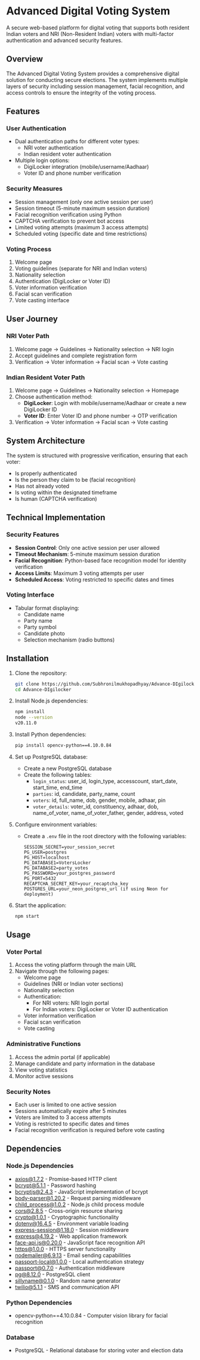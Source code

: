 # Advanced Digital Voting System

A secure web-based platform for digital voting that supports both resident Indian voters and NRI (Non-Resident Indian) voters with multi-factor authentication and advanced security features.

## Overview

The Advanced Digital Voting System provides a comprehensive digital solution for conducting secure elections. The system implements multiple layers of security including session management, facial recognition, and access controls to ensure the integrity of the voting process.

## Features

### User Authentication
- Dual authentication paths for different voter types:
  - NRI voter authentication
  - Indian resident voter authentication
- Multiple login options:
  - DigiLocker integration (mobile/username/Aadhaar)
  - Voter ID and phone number verification

### Security Measures
- Session management (only one active session per user)
- Session timeout (5-minute maximum session duration)
- Facial recognition verification using Python
- CAPTCHA verification to prevent bot access
- Limited voting attempts (maximum 3 access attempts)
- Scheduled voting (specific date and time restrictions)

### Voting Process
1. Welcome page
2. Voting guidelines (separate for NRI and Indian voters)
3. Nationality selection
4. Authentication (DigiLocker or Voter ID)
5. Voter information verification
6. Facial scan verification
7. Vote casting interface

## User Journey

### NRI Voter Path
1. Welcome page → Guidelines → Nationality selection → NRI login
2. Accept guidelines and complete registration form
3. Verification → Voter information → Facial scan → Vote casting

### Indian Resident Voter Path
1. Welcome page → Guidelines → Nationality selection → Homepage
2. Choose authentication method:
   - **DigiLocker**: Login with mobile/username/Aadhaar or create a new DigiLocker ID
   - **Voter ID**: Enter Voter ID and phone number → OTP verification
3. Verification → Voter information → Facial scan → Vote casting

## System Architecture

The system is structured with progressive verification, ensuring that each voter:
- Is properly authenticated
- Is the person they claim to be (facial recognition)
- Has not already voted
- Is voting within the designated timeframe
- Is human (CAPTCHA verification)

## Technical Implementation

### Security Features
- **Session Control**: Only one active session per user allowed
- **Timeout Mechanism**: 5-minute maximum session duration
- **Facial Recognition**: Python-based face recognition model for identity verification
- **Access Limits**: Maximum 3 voting attempts per user
- **Scheduled Access**: Voting restricted to specific dates and times

### Voting Interface
- Tabular format displaying:
  - Candidate name
  - Party name
  - Party symbol
  - Candidate photo
  - Selection mechanism (radio buttons)

## Installation

1. Clone the repository:
   ```bash
   git clone https://github.com/Subhronilmukhopadhyay/Advance-DIgilocker.git
   cd Advance-DIgilocker
   ```

2. Install Node.js dependencies:
   ```bash
   npm install
   node --version
   v20.11.0
   ```

3. Install Python dependencies:
   ```bash
   pip install opencv-python==4.10.0.84
   ```

4. Set up PostgreSQL database:
   - Create a new PostgreSQL database
   - Create the following tables:
     - `login_status`: user_id, login_type, accesscount, start_date, start_time, end_time
     - `parties`: id, candidate, party_name, count
     - `voters`: id, full_name, dob, gender, mobile, adhaar, pin
     - `voter_details`: voter_id, constituency, adhaar, dob, name_of_voter, name_of_voter_father, gender, address, voted

5. Configure environment variables:
   - Create a `.env` file in the root directory with the following variables:
     ```
     SESSION_SECRET=your_session_secret
     PG_USER=postgres
     PG_HOST=localhost
     PG_DATABASE1=VotersLocker
     PG_DATABASE2=party_votes
     PG_PASSWORD=your_postgres_password
     PG_PORT=5432
     RECAPTCHA_SECRET_KEY=your_recaptcha_key
     POSTGRES_URL=your_neon_postgres_url (if using Neon for deployment)
     ```

6. Start the application:
   ```bash
   npm start
   ```

## Usage

### Voter Portal

1. Access the voting platform through the main URL
2. Navigate through the following pages:
   - Welcome page
   - Guidelines (NRI or Indian voter sections)
   - Nationality selection
   - Authentication:
     - For NRI voters: NRI login portal
     - For Indian voters: DigiLocker or Voter ID authentication
   - Voter information verification
   - Facial scan verification
   - Vote casting

### Administrative Functions

1. Access the admin portal (if applicable)
2. Manage candidate and party information in the database
3. View voting statistics
4. Monitor active sessions

### Security Notes

- Each user is limited to one active session
- Sessions automatically expire after 5 minutes
- Voters are limited to 3 access attempts
- Voting is restricted to specific dates and times
- Facial recognition verification is required before vote casting

## Dependencies

### Node.js Dependencies
- axios@1.7.2 - Promise-based HTTP client
- bcrypt@5.1.1 - Password hashing
- bcryptjs@2.4.3 - JavaScript implementation of bcrypt
- body-parser@1.20.2 - Request parsing middleware
- child_process@1.0.2 - Node.js child process module
- cors@2.8.5 - Cross-origin resource sharing
- crypto@1.0.1 - Cryptographic functionality
- dotenv@16.4.5 - Environment variable loading
- express-session@1.18.0 - Session middleware
- express@4.19.2 - Web application framework
- face-api.js@0.20.0 - JavaScript face recognition API
- https@1.0.0 - HTTPS server functionality
- nodemailer@6.9.13 - Email sending capabilities
- passport-local@1.0.0 - Local authentication strategy
- passport@0.7.0 - Authentication middleware
- pg@8.12.0 - PostgreSQL client
- sillyname@0.1.0 - Random name generator
- twilio@5.1.1 - SMS and communication API

### Python Dependencies
- opencv-python==4.10.0.84 - Computer vision library for facial recognition

### Database
- PostgreSQL - Relational database for storing voter and election data

